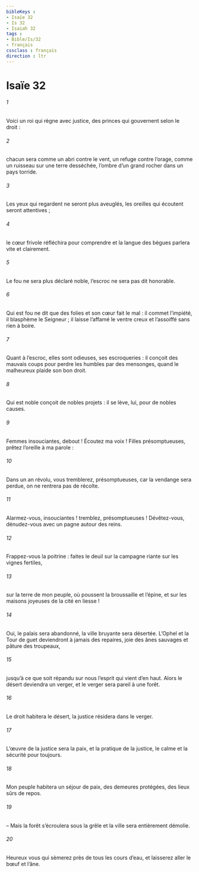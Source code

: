 ```yaml
---
bibleKeys : 
- Isaïe 32
- Is 32
- Isaiah 32
tags : 
- Bible/Is/32
- français
cssclass : français
direction : ltr
---
```


# Isaïe 32

###### 1
Voici un roi qui règne avec justice,
des princes qui gouvernent selon le droit :
###### 2
chacun sera comme un abri contre le vent,
un refuge contre l’orage,
comme un ruisseau sur une terre desséchée,
l’ombre d’un grand rocher dans un pays torride.
###### 3
Les yeux qui regardent ne seront plus aveuglés,
les oreilles qui écoutent seront attentives ;
###### 4
le cœur frivole réfléchira pour comprendre
et la langue des bègues parlera vite et clairement.
###### 5
Le fou ne sera plus déclaré noble,
l’escroc ne sera pas dit honorable.
###### 6
Qui est fou ne dit que des folies
et son cœur fait le mal :
il commet l’impiété,
il blasphème le Seigneur ;
il laisse l’affamé le ventre creux
et l’assoiffé sans rien à boire.
###### 7
Quant à l’escroc, elles sont odieuses, ses escroqueries :
il conçoit des mauvais coups
pour perdre les humbles par des mensonges,
quand le malheureux plaide son bon droit.
###### 8
Qui est noble conçoit de nobles projets :
il se lève, lui, pour de nobles causes.
###### 9
Femmes insouciantes, debout !
Écoutez ma voix !
Filles présomptueuses,
prêtez l’oreille à ma parole :
###### 10
Dans un an révolu,
vous tremblerez, présomptueuses,
car la vendange sera perdue,
on ne rentrera pas de récolte.
###### 11
Alarmez-vous, insouciantes !
tremblez, présomptueuses !
Dévêtez-vous, dénudez-vous
avec un pagne autour des reins.
###### 12
Frappez-vous la poitrine :
faites le deuil sur la campagne riante
sur les vignes fertiles,
###### 13
sur la terre de mon peuple,
où poussent la broussaille et l’épine,
et sur les maisons joyeuses
de la cité en liesse !
###### 14
Oui, le palais sera abandonné,
la ville bruyante sera désertée.
L’Ophel et la Tour de guet
deviendront à jamais des repaires,
joie des ânes sauvages
et pâture des troupeaux,
###### 15
jusqu’à ce que soit répandu sur nous
l’esprit qui vient d’en haut.
Alors le désert deviendra un verger,
et le verger sera pareil à une forêt.
###### 16
Le droit habitera le désert,
la justice résidera dans le verger.
###### 17
L’œuvre de la justice sera la paix,
et la pratique de la justice, le calme et la sécurité
pour toujours.
###### 18
Mon peuple habitera un séjour de paix,
des demeures protégées,
des lieux sûrs de repos.
###### 19
– Mais la forêt s’écroulera sous la grêle
et la ville sera entièrement démolie.
###### 20
Heureux vous qui sèmerez près de tous les cours d’eau,
et laisserez aller le bœuf et l’âne.
